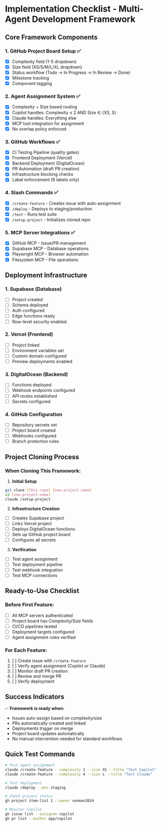 # Implementation Checklist - Multi-Agent Development Framework

## Core Framework Components

### 1. GitHub Project Board Setup ✅
- [x] Complexity field (1-5 dropdown)
- [x] Size field (XS/S/M/L/XL dropdown)
- [x] Status workflow (Todo → In Progress → In Review → Done)
- [x] Milestone tracking
- [x] Component tagging

### 2. Agent Assignment System ✅
- [x] Complexity + Size based routing
- [x] Copilot handles: Complexity ≤ 2 AND Size ∈ {XS, S}
- [x] Claude handles: Everything else
- [x] MCP tool integration for assignment
- [x] No overlap policy enforced

### 3. GitHub Workflows ✅
- [x] CI Testing Pipeline (quality gates)
- [x] Frontend Deployment (Vercel)
- [x] Backend Deployment (DigitalOcean)
- [x] PR Automation (draft PR creation)
- [x] Infrastructure blocking checks
- [x] Label enforcement (8 labels only)

### 4. Slash Commands ✅
- [x] `/create-feature` - Creates issue with auto-assignment
- [x] `/deploy` - Deploys to staging/production
- [x] `/test` - Runs test suite
- [x] `/setup-project` - Initializes cloned repo

### 5. MCP Server Integrations ✅
- [x] GitHub MCP - Issue/PR management
- [x] Supabase MCP - Database operations
- [x] Playwright MCP - Browser automation
- [x] Filesystem MCP - File operations

## Deployment Infrastructure

### 1. Supabase (Database) 
- [ ] Project created
- [ ] Schema deployed
- [ ] Auth configured
- [ ] Edge functions ready
- [ ] Row-level security enabled

### 2. Vercel (Frontend)
- [ ] Project linked
- [ ] Environment variables set
- [ ] Custom domain configured
- [ ] Preview deployments enabled

### 3. DigitalOcean (Backend)
- [ ] Functions deployed
- [ ] Webhook endpoints configured
- [ ] API routes established
- [ ] Secrets configured

### 4. GitHub Configuration
- [ ] Repository secrets set
- [ ] Project board created
- [ ] Webhooks configured
- [ ] Branch protection rules

## Project Cloning Process

### When Cloning This Framework:

1. **Initial Setup**
```bash
git clone [this-repo] [new-project-name]
cd [new-project-name]
claude /setup-project
```

2. **Infrastructure Creation**
- [ ] Creates Supabase project
- [ ] Links Vercel project
- [ ] Deploys DigitalOcean functions
- [ ] Sets up GitHub project board
- [ ] Configures all secrets

3. **Verification**
- [ ] Test agent assignment
- [ ] Test deployment pipeline
- [ ] Test webhook integration
- [ ] Test MCP connections

## Ready-to-Use Checklist

### Before First Feature:
- [ ] All MCP servers authenticated
- [ ] Project board has Complexity/Size fields
- [ ] CI/CD pipelines tested
- [ ] Deployment targets configured
- [ ] Agent assignment rules verified

### For Each Feature:
1. [ ] Create issue with `/create-feature`
2. [ ] Verify agent assignment (Copilot or Claude)
3. [ ] Monitor draft PR creation
4. [ ] Review and merge PR
5. [ ] Verify deployment

## Success Indicators

✅ **Framework is ready when:**
- Issues auto-assign based on complexity/size
- PRs automatically created and linked
- Deployments trigger on merge
- Project board updates automatically
- No manual intervention needed for standard workflows

## Quick Test Commands

```bash
# Test agent assignment
claude /create-feature --complexity 1 --size XS --title "Test Copilot"
claude /create-feature --complexity 4 --size L --title "Test Claude"

# Test deployment
claude /deploy --env staging

# Check project status
gh project item-list 1 --owner vanman2024

# Monitor Copilot
gh issue list --assignee copilot
gh pr list --author app/copilot
```